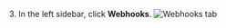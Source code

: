 3. In the left sidebar, click **Webhooks**.
   ![Webhooks tab](/assets/images/help/sponsors/webhooks-tab.png)
